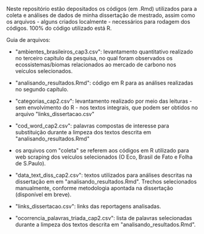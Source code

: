 Neste repositório estão depositados os códigos (em .Rmd) utilizados para a coleta e análises de dados de minha dissertação de mestrado, assim como os arquivos - alguns criados localmente - necessários para rodagem dos códigos.
100% do código utilizado está R.


Guia de arquivos:

- "ambientes_brasileiros_cap3.csv": levantamento quantitativo realizado no terceiro capítulo da pesquisa, no qual foram observados os ecossistemas/biomas relacionados ao mercado de carbono nos veículos selecionados.

- "analisando_resultados.Rmd": código em R para as análises realizadas no segundo capítulo.

- "categorias_cap2.csv": levantamento realizado por meio das leituras - sem envolvimento do R - nos textos integrais, que podem ser obtidos no arquivo "links_dissertacao.csv"

- "cod_word_cap2.csv": palavras compostas de interesse para substituição durante a limpeza dos textos descrita em "analisando_resultados.Rmd"

- os arquivos com "coleta" se referem aos códigos em R utilizado para web scraping dos veículos selecionados (O Eco, Brasil de Fato e Folha de S.Paulo).

- "data_text_diss_cap2.csv": textos utilizados para análises descritas na dissertação em em "analisando_resultados.Rmd". Trechos selecionados manualmente, conforme metodologia apontada na dissertação (disponível em breve).

- "links_dissertacao.csv": links das reportagens analisadas.

- "ocorrencia_palavras_triada_cap2.csv": lista de palavras selecionadas durante a limpeza dos textos descrita em "analisando_resultados.Rmd".
